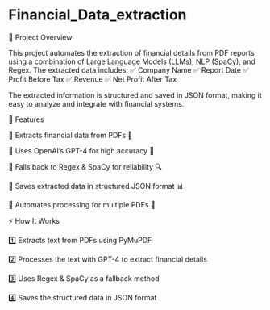 # Financial_Data_extraction

📌 Project Overview

This project automates the extraction of financial details from PDF reports using a combination of Large Language Models (LLMs), NLP (SpaCy), and Regex. The extracted data includes:
✅ Company Name
✅ Report Date
✅ Profit Before Tax
✅ Revenue
✅ Net Profit After Tax

The extracted information is structured and saved in JSON format, making it easy to analyze and integrate with financial systems.



🚀 Features

🔹 Extracts financial data from PDFs 📄

🔹 Uses OpenAI’s GPT-4 for high accuracy 🤖

🔹 Falls back to Regex & SpaCy for reliability 🔍

🔹 Saves extracted data in structured JSON format 📊

🔹 Automates processing for multiple PDFs 📂



⚡ How It Works

1️⃣ Extracts text from PDFs using PyMuPDF

2️⃣ Processes the text with GPT-4 to extract financial details

3️⃣ Uses Regex & SpaCy as a fallback method

4️⃣ Saves the structured data in JSON format

